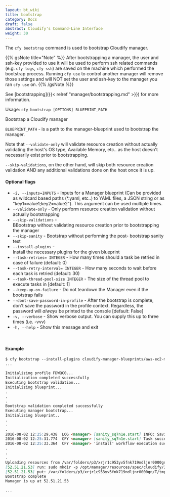 ```yaml
---
layout: bt_wiki
title: bootstrap
category: Docs
draft: false
abstract: Cloudify's Command-Line Interface
weight: 30
---
```


The `cfy bootstrap` command is used to bootstrap Cloudify manager.

{{% gsNote title="Note" %}}
After bootstrapping a manager, the user and ssh-key provided to use it will be used to perform ssh related commands (e.g. `cfy logs`, `cfy ssh`) are saved on the machine which performed the bootstrap process. Running `cfy use` to control another manager will remove those settings and will NOT set the user and ssh-key to the manager you ran `cfy use` on.
{{% /gsNote %}}

See [bootstrapping]({{< relref "manager/bootstrapping.md" >}}) for more information.


Usage: `cfy bootstrap [OPTIONS] BLUEPRINT_PATH`

Bootstrap a Cloudify manager

`BLUEPRINT_PATH` -      is a path to the manager-blueprint used to bootstrap the
                        manager.

Note that `--validate-only` will validate resource creation without
actually validating the host's OS type, Available Memory, etc.. as the
host doesn't necessarily exist prior to bootstrapping.

`--skip-validations`, on the other hand, will skip both resource creation
validation AND any additional validations done on the host once it is up.

#### Optional flags

*  `-i, --inputs=INPUTS` -
                        Inputs for a Manager blueprint (Can be provided as
                        wildcard based paths (*.yaml, etc..) to YAML files, a
                        JSON string or as "key1=value1;key2=value2"). This
                        argument can be used multiple times.
*  `--validate-only` -  Only perform resource creation validation
                        without actually bootstrapping
*  `--skip-validations` -  
                        BBootstrap without validating resource
                        creation prior to bootstrapping the manager
*  `--skip-sanity` -    Bootstrap without performing the post-
                        bootstrap sanity test
*  `--install-plugins` -    
                        Install the necessary plugins for the given blueprint
*  `--task-retries= INTEGER` -
                        How many times should a task be retried in case of
                        failure (default: 0)
*  `--task-retry-interval= INTEGER` -
                        How many seconds to wait before each task is retried
                        (default: 30)
*  `--task-thread-pool-size INTEGER` -
                        The size of the thread pool to execute tasks
                        in [default: 1]
*  `--keep-up-on-failure` - 
                        Do not teardown the Manager even if the bootstrap fails
*  `--dont-save-password-in-profile` -
                                  After the bootstrap is complete, don't save
                                  the password in the profile context.
                                  Regardless, the password will *always* be
                                  printed to the console [default: False]
*  `-v, --verbose` -    Show verbose output. You can supply this up
                        to three times (i.e. -vvv)
*  `-h, --help` -       Show this message and exit


&nbsp;
#### Example

```markdown
$ cfy bootstrap --install-plugins cloudify-manager-blueprints/aws-ec2-manager-blueprint.yaml -i cloudify-manager-blueprints/aws-ec2-manager-blueprint-inputs.yaml --task-retries 20
...

Initializing profile FDWQC0...
Initialization completed successfully
Executing bootstrap validation...
Initializing blueprint...
.
.
.
Bootstrap validation completed successfully
Executing manager bootstrap...
Initializing blueprint..
.
.
.
2016-08-02 12:25:29.438  LOG <manager> [sanity_sq7n1e.start] INFO: Saving sanity input configuration to /opt/cloudify/sanity/node_properties/properties.json
2016-08-02 12:25:31.774  CFY <manager> [sanity_sq7n1e.start] Task succeeded 'fabric_plugin.tasks.run_script'
2016-08-02 12:25:33.364  CFY <manager> 'install' workflow execution succeeded
.
.
.
Uploading resources from /var/folders/p3/xrjr1c953yv5fnk719ndljnr0000gn/T/tmpSt_0Hn/types.yaml to /opt/manager/resources/spec/cloudify/3.5m1
[52.51.21.53] run: sudo mkdir -p /opt/manager/resources/spec/cloudify/3.5m1
[52.51.21.53] put: /var/folders/p3/xrjr1c953yv5fnk719ndljnr0000gn/T/tmpSt_0Hn/types.yaml -> /opt/manager/resources/spec/cloudify/3.5m1/types.yaml
Bootstrap complete
Manager is up at 52.51.21.53

...
```

